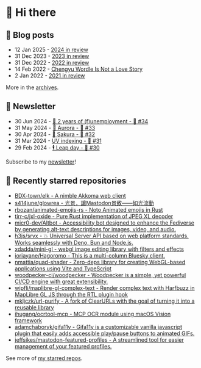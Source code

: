 # 👋 Hi there

## 📝 Blog posts

<!-- feed start -->
- 12 Jan 2025 - [2024 in review](https://cheeaun.com/blog/2025/01/2024-in-review/)
- 31 Dec 2023 - [2023 in review](https://cheeaun.com/blog/2023/12/2023-in-review/)
- 31 Dec 2022 - [2022 in review](https://cheeaun.com/blog/2022/12/2022-in-review/)
- 14 Feb 2022 - [Chengyu Wordle Is Not a Love Story](https://cheeaun.com/blog/2022/02/chengyu-wordle-is-not-a-love-story/)
- 2 Jan 2022 - [2021 in review](https://cheeaun.com/blog/2022/01/2021-in-review/)
<!-- feed end -->

More in the [archives](https://cheeaun.com/blog/archives/).

## 📰 Newsletter

<!-- newsletter start -->
- 30 Jun 2024 - [🎂 2 years of (f)unemployment - 🥫 #34](https://cheeaun.substack.com/p/2-years-of-funemployment-34)
- 31 May 2024 - [🌌 Aurora - 🥫 #33](https://cheeaun.substack.com/p/aurora-33)
- 30 Apr 2024 - [🌸 Sakura - 🥫 #32](https://cheeaun.substack.com/p/sakura-32)
- 31 Mar 2024 - [UV indexing - 🥫 #31](https://cheeaun.substack.com/p/uv-indexing-31)
- 29 Feb 2024 - [🕴️ Leap day - 🥫 #30](https://cheeaun.substack.com/p/leap-day-30)
<!-- newsletter end -->

Subscribe to my [newsletter](https://cheeaun.substack.com/)!

## 🌟 Recently starred repositories

<!-- starred repos start -->
- [BDX-town/elk - A nimble Akkoma web client](https://github.com/BDX-town/elk)
- [s414june/glowrea - 光景，讓Mastodon景致——如光流動](https://github.com/s414june/glowrea)
- [rbozan/animated-emojis-rs - Noto Animated emojis in Rust](https://github.com/rbozan/animated-emojis-rs)
- [tirr-c/jxl-oxide - Pure Rust implementation of JPEG XL decoder](https://github.com/tirr-c/jxl-oxide)
- [micr0-dev/Altbot - Accessibility bot designed to enhance the Fediverse by generating alt-text descriptions for images, video, and audio.](https://github.com/micr0-dev/Altbot)
- [h3js/srvx - 💥 Universal Server API based on web platform standards. Works seamlessly with Deno, Bun and Node.js.](https://github.com/h3js/srvx)
- [xdadda/mini-gl - webgl image editing library with filters and effects ](https://github.com/xdadda/mini-gl)
- [ioriayane/Hagoromo - This is a multi-column Bluesky client.](https://github.com/ioriayane/Hagoromo)
- [nmattia/quad-shader - Zero-deps library for creating WebGL-based applications using Vite and TypeScript](https://github.com/nmattia/quad-shader)
- [woodpecker-ci/woodpecker - Woodpecker is a simple, yet powerful CI/CD engine with great extensibility.](https://github.com/woodpecker-ci/woodpecker)
- [wipfli/maplibre-gl-complex-text - Render complex text with Harfbuzz in MapLibre GL JS through the RTL plugin hook](https://github.com/wipfli/maplibre-gl-complex-text)
- [mkljczk/url-purify - A fork of ClearURLs with the goal of turning it into a reusable library](https://github.com/mkljczk/url-purify)
- [ihugang/ocrtool-mcp - MCP OCR module using macOS Vision framework](https://github.com/ihugang/ocrtool-mcp)
- [adamchaboryk/gifa11y - Gifa11y is a customizable vanilla javascript plugin that easily adds accessible play/pause buttons to animated GIFs.](https://github.com/adamchaboryk/gifa11y)
- [jeffsikes/mastodon-featured-profiles - A streamlined tool for easier management of your featured profiles.](https://github.com/jeffsikes/mastodon-featured-profiles)
<!-- starred repos end -->

See more of [my starred repos](https://github.com/stars/cheeaun/).
